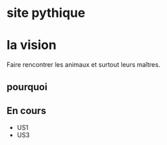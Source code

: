 # site pythique
# la vision
Faire rencontrer les animaux et surtout leurs maîtres.
## pourquoi

## En cours
- US1
- US3

